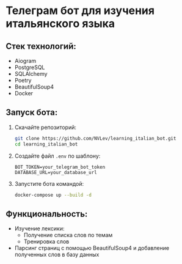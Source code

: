 # Телеграм бот для изучения итальянского языка

## Стек технологий:
- Aiogram
- PostgreSQL
- SQLAlchemy
- Poetry
- BeautifulSoup4
- Docker

## Запуск бота:
1. Скачайте репозиторий:
    ```bash
    git clone https://github.com/NVLev/learning_italian_bot.git
    cd learning_italian_bot
    ```
2. Создайте файл `.env` по шаблону:
    ```env
    BOT_TOKEN=your_telegram_bot_token
    DATABASE_URL=your_database_url
    ```
3. Запустите бота командой:
    ```bash
    docker-compose up --build -d
    ```

## Функциональность:
- Изучение лексики:
  - Получение списка слов по темам
  - Тренировка слов
- Парсинг страниц с помощью BeautifulSoup4 и добавление полученных слов в базу данных


